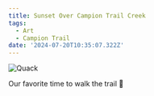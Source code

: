 ```yaml
---
title: Sunset Over Campion Trail Creek
tags:
  - Art
  - Campion Trail
date: '2024-07-20T10:35:07.322Z'
---
```


![Quack](http://res.cloudinary.com/cpadilla/image/upload/v1721494502/chrisdpadilla/blog/art/exanlt6aldgo8ns5lmiv.jpg)

Our favorite time to walk the trail 🌅
